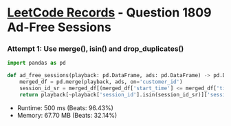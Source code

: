 # [LeetCode Records](../../README.md) - Question 1809 Ad-Free Sessions

### Attempt 1: Use merge(), isin() and drop_duplicates()
```py
import pandas as pd

def ad_free_sessions(playback: pd.DataFrame, ads: pd.DataFrame) -> pd.DataFrame:
    merged_df = pd.merge(playback, ads, on='customer_id')
    session_id_sr = merged_df[(merged_df['start_time'] <= merged_df['timestamp']) & (merged_df['timestamp'] <= merged_df['end_time'])]['session_id']
    return playback[~playback['session_id'].isin(session_id_sr)]['session_id'].drop_duplicates().reset_index()[['session_id']]
```
- Runtime: 500 ms (Beats: 96.43%)
- Memory: 67.70 MB (Beats: 32.14%)

<br>
